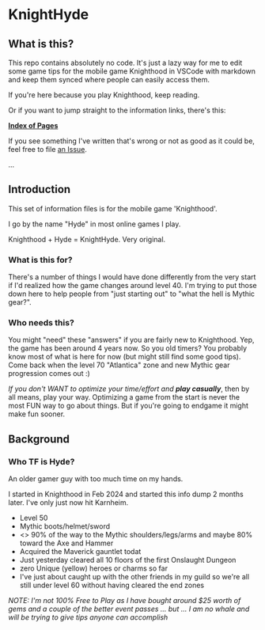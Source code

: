# KnightHyde

## What is this?

This repo contains absolutely no code. It's just a lazy way for me to edit some game tips for the mobile game Knighthood in VSCode with markdown and keep them synced where people can easily access them. 

If you're here because you play Knighthood, keep reading. 

Or if you want to jump straight to the information links, there's this:

**[Index of Pages](./0-Pages.md)**

If you see something I've written that's wrong or not as good as it could be, feel free to file [an Issue](/KnightHyde/issues). 

...

## Introduction

This set of information files is for the mobile game 'Knighthood'. 

I go by the name "Hyde" in most online games I play. 

Knighthood + Hyde = KnightHyde. Very original. 

### What is this for?

There's a number of things I would have done differently from the very start if I'd realized how the game changes around level 40. I'm trying to put those down here to help people from "just starting out" to "what the hell is Mythic gear?". 

### Who needs this?

You might "need" these "answers" if you are fairly new to Knighthood. Yep, the game has been around 4 years now. So you old timers? You probably know most of what is here for now (but might still find some good tips). Come back when the level 70 "Atlantica" zone and new Mythic gear progression comes out :)

*If you don't WANT to optimize your time/effort and* ***play casually***, then by all means, play your way. Optimizing a game from the start is never the most FUN way to go about things. But if you're going to endgame it might make fun sooner. 

## Background

### Who TF is Hyde?

An older gamer guy with too much time on my hands. 

I started in Knighthood in Feb 2024 and started this info dump 2 months later. I've only just now hit Karnheim.

* Level 50
* Mythic boots/helmet/sword 
* <> 90% of the way to the Mythic shoulders/legs/arms and maybe 80% toward the Axe and Hammer 
* Acquired the Maverick gauntlet todat
* Just yesterday cleared all 10 floors of the first Onslaught Dungeon
* zero Unique (yellow) heroes or charms so far
* I've just about caught up with the other friends in my guild so we're all still under level 60 without having cleared the end zones

*NOTE: I'm not 100% Free to Play as I have bought around $25 worth of gems and a couple of the better event passes ... but ... I am no whale and will be trying to give tips anyone can accomplish*
